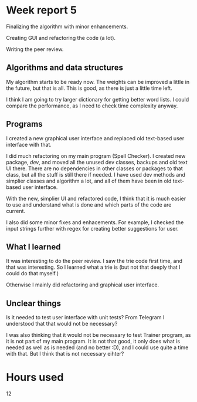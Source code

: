 # Week report 5

Finalizing the algorithm with minor enhancements.

Creating GUI and refactoring the code (a lot).

Writing the peer review.

## Algorithms and data structures

My algorithm starts to be ready now. The weights can be improved a little in the future, but that is all. This is good, as there is just a little time left.

I think I am going to try larger dictionary for getting better word lists. I could compare the performance, as I need to check time complexity anyway.

## Programs

I created a new graphical user interface and replaced old text-based user interface with that.

I did much refactoring on my main program (Spell Checker). I created new package, _dev_, and moved all the unused dev classes, backups and old text UI there.
There are no dependencies in other classes or packages to that class, but all the stuff is still there if needed.
I have used dev methods and simplier classes and algorithm a lot, and all of them have been in old text-based user interface.

With the new, simplier UI and refactored code, I think that it is much easier to use and understand what is done and which parts of the code are current.

I also did some minor fixes and enhacements. For example, I checked the input strings further with regex for creating better suggestions for user.

## What I learned

It was interesting to do the peer review. I saw the trie code first time, and that was interesting. 
So I learned what a trie is (but not that deeply that I could do that myself.)

Otherwise I mainly did refactoring and graphical user interface.

## Unclear things

Is it needed to test user interface with unit tests? From Telegram I understood that that would not be necessary?

I was also thinking that it would not be necessary to test Trainer program, as it is not part of my main program.
It is not that good, it only does what is needed as well as is needed (and no better :D), and I could use quite a time with that.
But I think that is not necessary eihter?

# Hours used
12
